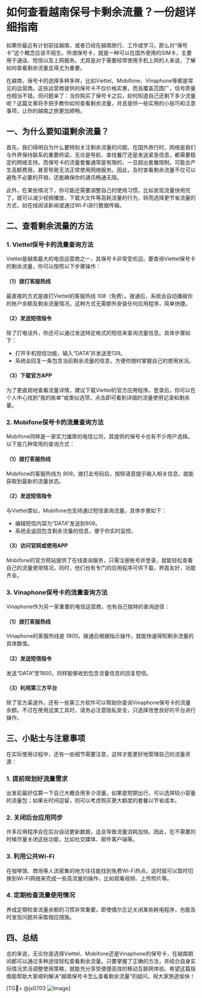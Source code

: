 # 如何查看越南保号卡剩余流量？一份超详细指南

如果你最近有计划前往越南，或者已经在越南旅行、工作或学习，那么对“保号卡”这个概念应该不陌生。所谓保号卡，就是一种可以在国外使用的SIM卡，主要用于通话、短信以及上网服务。尤其是对于需要经常使用手机上网的人来说，了解如何查看剩余流量显得尤为重要。

在越南，保号卡的选择多种多样，比如Viettel、Mobifone、Vinaphone等都是常见的运营商。这些运营商提供的保号卡不仅价格实惠，而且覆盖范围广，信号质量也相当不错。但问题来了：当你购买了保号卡之后，如何知道自己还剩下多少流量呢？这篇文章将手把手教你如何查看剩余流量，并且提供一些实用的小技巧和注意事项，让你的越南之旅更加顺畅。

## 一、为什么要知道剩余流量？

首先，我们得明白为什么要特别关注剩余流量的问题。在国外旅行时，网络是我们与外界保持联系的重要桥梁。无论是导航、查找餐厅还是发送紧急信息，都需要稳定的网络支持。而保号卡的流量套餐通常是有限的，一旦超出套餐限制，可能会产生高额费用，甚至导致无法正常使用网络服务。因此，及时查看剩余流量不仅可以避免不必要的开销，还能确保你的通讯畅通无阻。

此外，在某些情况下，你可能还需要调整自己的使用习惯。比如发现流量快用完了，就可以减少视频播放、下载大文件等高耗流量的行为，转而选择更节省流量的方式，如在线阅读新闻或通过Wi-Fi进行数据传输。

## 二、查看剩余流量的方法

### 1. Viettel保号卡的流量查询方法

Viettel是越南最大的电信运营商之一，其保号卡非常受欢迎。要查询Viettel保号卡的剩余流量，你可以按照以下步骤操作：

#### （1）拨打客服热线
最直接的方式是拨打Viettel的客服热线 *108*（免费）。拨通后，系统会自动播报你的账户余额及剩余流量情况。这种方式无需额外安装任何应用程序，简单快捷。

#### （2）发送短信指令
除了打电话外，你还可以通过发送特定格式的短信来查询流量信息。具体步骤如下：
- 打开手机短信功能，输入“DATA”并发送至139。
- 系统会回复一条包含当前剩余流量的信息，方便你随时掌握自己的使用状况。

#### （3）下载官方APP
为了更直观地查看流量详情，建议下载Viettel的官方应用程序。登录后，你可以在个人中心找到“我的账单”或类似选项，点击即可看到详细的流量使用记录和剩余量。

### 2. Mobifone保号卡的流量查询方法

Mobifone同样是一家实力雄厚的电信公司，其提供的保号卡也有不少用户选择。以下是几种常用的查询方式：

#### （1）拨打客服热线
Mobifone的客服热线为 *909*。拨打此号码后，按照语音提示输入相关信息，就能获取到最新的流量状态。

#### （2）发送短信指令
与Viettel类似，Mobifone也支持通过短信查询流量。具体步骤如下：
- 编辑短信内容为“DATA”发送到909。
- 系统会返回包含剩余流量的信息，便于你实时监控。

#### （3）访问官网或使用APP
Mobifone的官方网站提供了在线查询服务，只需注册账号并登录，就能轻松查看自己的流量使用情况。同时，他们也有专门的应用程序可供下载，界面友好，功能齐全。

### 3. Vinaphone保号卡的流量查询方法

Vinaphone作为另一家重要的电信运营商，也有自己独特的查询途径：

#### （1）拨打客服热线
Vinaphone的客服热线是 *1800*。拨通后根据指示操作，就能快速得知剩余流量的具体数值。

#### （2）发送短信指令
发送“DATA”至1800，同样能够收到包含流量信息的回复短信。

#### （3）利用第三方平台
除了官方渠道外，还有一些第三方软件可以帮助你查询Vinaphone保号卡的流量余额。不过在使用这类工具时，请务必注意隐私安全，只选择信誉良好的平台进行操作。

## 三、小贴士与注意事项

在实际使用过程中，还有一些细节需要注意，这样才能更好地管理自己的流量资源：

### 1. 提前规划好流量需求
出发前最好估算一下自己大概会用多少流量。如果是短期出行，可以选择较小容量的流量包；如果长时间逗留，则可以考虑购买更大额度的套餐以节省成本。

### 2. 关闭后台应用同步
许多应用程序会在后台自动更新数据，这会导致流量消耗加快。因此，在不需要的时候尽量关闭这些功能，比如社交媒体、邮件客户端等。

### 3. 利用公共Wi-Fi
在咖啡馆、商场等人流密集的地方往往能找到免费Wi-Fi热点。这时就可以暂时切换到Wi-Fi网络来完成一些高流量的操作，比如观看视频、上传照片等。

### 4. 定期检查流量使用情况
养成定期检查流量余额的习惯非常重要。即使偶尔忘记关闭某些耗电程序，也能及时发现问题并采取相应措施。

## 四、总结

总的来说，无论你是选择Viettel、Mobifone还是Vinaphone的保号卡，在越南期间都可以通过多种途径轻松查看剩余流量。只要掌握了正确的方法，并结合自身实际情况灵活调整使用策略，就能充分享受便捷高效的移动互联网体验。希望这篇指南能帮助大家顺利解决“越南保号卡怎么查看剩余流量”的疑问，祝大家旅途愉快！

[TG💪+ @jx0703 ![Image](https://github.com/user-attachments/assets/dbca1d08-cadb-493c-b0ec-ad6f7a83f270)]